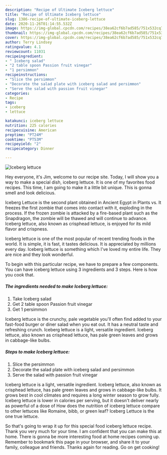 ```yaml
---
description: "Recipe of Ultimate Iceberg lettuce"
title: "Recipe of Ultimate Iceberg lettuce"
slug: 1386-recipe-of-ultimate-iceberg-lettuce
date: 2020-11-26T01:14:55.532Z
image: https://img-global.cpcdn.com/recipes/38ea62cf6b7ad585/751x532cq70/iceberg-lettuce-recipe-main-photo.jpg
thumbnail: https://img-global.cpcdn.com/recipes/38ea62cf6b7ad585/751x532cq70/iceberg-lettuce-recipe-main-photo.jpg
cover: https://img-global.cpcdn.com/recipes/38ea62cf6b7ad585/751x532cq70/iceberg-lettuce-recipe-main-photo.jpg
author: Terry Lindsey
ratingvalue: 4.1
reviewcount: 11031
recipeingredient:
- " Iceberg salad"
- "2 table spoon Passion fruit vinegar"
- "1 persimmon"
recipeinstructions:
- "Slice the persimmon"
- "Decorate the salad plate with iceberg salad and persimmon"
- "Serve the salad with passion fruit vinegar"
categories:
- Recipe
tags:
- iceberg
- lettuce

katakunci: iceberg lettuce 
nutrition: 225 calories
recipecuisine: American
preptime: "PT24M"
cooktime: "PT53M"
recipeyield: "2"
recipecategory: Dinner

---
```



![Iceberg lettuce](https://img-global.cpcdn.com/recipes/38ea62cf6b7ad585/751x532cq70/iceberg-lettuce-recipe-main-photo.jpg)

Hey everyone, it's Jim, welcome to our recipe site. Today, I will show you a way to make a special dish, iceberg lettuce. It is one of my favorites food recipes. This time, I am going to make it a little bit unique. This is gonna smell and look delicious.

Iceberg Lettuce is the second plant obtained in Ancient Egypt in Plants vs. It freezes the first zombie that comes into contact with it, exploding in the process. If the frozen zombie is attacked by a fire-based plant such as the Snapdragon, the zombie will be thawed and will continue to advance. Iceberg lettuce, also known as crisphead lettuce, is enjoyed for its mild flavor and crispness.

Iceberg lettuce is one of the most popular of recent trending foods in the world. It is simple, it is fast, it tastes delicious. It is appreciated by millions every day. Iceberg lettuce is something which I've loved my entire life. They are nice and they look wonderful.


To begin with this particular recipe, we have to prepare a few components. You can have iceberg lettuce using 3 ingredients and 3 steps. Here is how you cook that.

<!--inarticleads1-->

##### The ingredients needed to make Iceberg lettuce:

1. Take  Iceberg salad
1. Get 2 table spoon Passion fruit vinegar
1. Get 1 persimmon


Iceberg lettuce is the crunchy, pale vegetable you&#39;ll often find added to your fast-food burger or diner salad when you eat out. It has a neutral taste and refreshing crunch. Iceberg lettuce is a light, versatile ingredient. Iceberg lettuce, also known as crisphead lettuce, has pale green leaves and grows in cabbage-like bulbs. 

<!--inarticleads2-->

##### Steps to make Iceberg lettuce:

1. Slice the persimmon
1. Decorate the salad plate with iceberg salad and persimmon
1. Serve the salad with passion fruit vinegar


Iceberg lettuce is a light, versatile ingredient. Iceberg lettuce, also known as crisphead lettuce, has pale green leaves and grows in cabbage-like bulbs. It grows best in cool climates and requires a long winter season to grow fully. Iceberg lettuce is lower in calories per serving, but it doesn&#39;t deliver nearly as powerful of a dose of How does the nutrition of iceberg lettuce compare to other lettuces like Romaine, bibb, or green leaf? Iceberg Lettuce is the one true lettuce. 

So that's going to wrap it up for this special food iceberg lettuce recipe. Thank you very much for your time. I am confident that you can make this at home. There is gonna be more interesting food at home recipes coming up. Remember to bookmark this page in your browser, and share it to your family, colleague and friends. Thanks again for reading. Go on get cooking!

